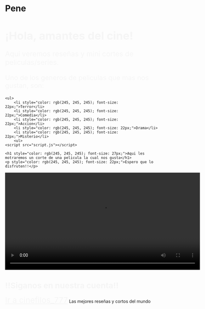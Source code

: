 # Pene<!DOCTYPE html>
<html lang="es">
<head>
    <meta charset="UTF-8">
    <title>CineOnTop</title>
    <link rel="stylesheet" href="estilo.css">
</head>
<body>
    <h1 style="color: rgb(245, 245, 245); font-size: 36px;">¡Hola, amantes del cine!</h1>
  <p style="color: rgb(245, 245, 245); font-size: 23px;">Aqui veremos reseñas y mini cortes de peliculas/series.</p>
    <p style="color: rgb(245, 245, 245); font-size: 22px;">Uno de los generos de peliculas que mas nos gustan, son:</p>
    
    <ul>
        <li style="color: rgb(245, 245, 245); font-size: 22px;">Terror</li>
        <li style="color: rgb(245, 245, 245); font-size: 22px;">Comedia</li>
        <li style="color: rgb(245, 245, 245); font-size: 22px;">Accion</li>
        <li style="color: rgb(245, 245, 245); font-size: 22px;">Drama</li>
        <li style="color: rgb(245, 245, 245); font-size: 22px;">Misterio</li>
        <ul>
    <script src="script.js"></script>

    <h1 style="color: rgb(245, 245, 245); font-size: 27px;">Aqui les motraremos un corte de una pelicula la cual nos gusta</h1>
    <p style="color: rgb(245, 245, 245); font-size: 22px;">Espero que lo disfruten!!</p>
</html>
     <video width="640" controls>
  <source src="El Padrino_ La escena más mítica  Prime Video España.mp4" type="video/mp4">
</video>
<h1 style="color: rgb(245, 245, 245); font-size: 26px;">!!Siganos en nuestra cuenta!!</h1>
<a style="color: rgb(245, 245, 245); font-size: 26px;" href="https://www.instagram.com/cinefilos_777/?next=%2F" target="_blank">Ir a cinefilos_777</a>
Las mejores reseñas y cortos del mundo
